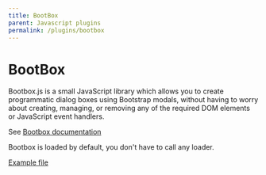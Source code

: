 ```yaml
---
title: BootBox
parent: Javascript plugins
permalink: /plugins/bootbox
---
```


# BootBox

Bootbox.js is a small JavaScript library which allows you to create programmatic dialog boxes using Bootstrap modals, without having to worry about creating, managing, or removing any of the required DOM elements or JavaScript event handlers. 

See [Bootbox documentation](http://bootboxjs.com/documentation.html) 

Bootbox is loaded by default, you don't have to call any loader.

[Example file](https://github.com/sebastienheyd/boilerplate/blob/master/src/resources/views/plugins/demo/bootbox.blade.php)